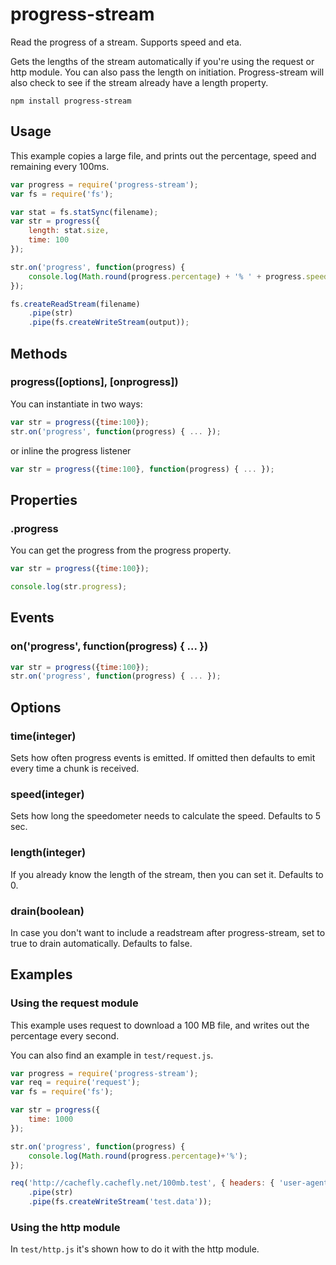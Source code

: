 # progress-stream

Read the progress of a stream. Supports speed and eta.

Gets the lengths of the stream automatically if you're using the request or http module. You can also pass the length on initiation. Progress-stream will also check to see if the stream already have a length property.

	npm install progress-stream

## Usage

This example copies a large file, and prints out the percentage, speed and remaining every 100ms.

```js
var progress = require('progress-stream');
var fs = require('fs');

var stat = fs.statSync(filename);
var str = progress({
	length: stat.size,
	time: 100
});

str.on('progress', function(progress) {
	console.log(Math.round(progress.percentage) + '% ' + progress.speed + 'b/s' + ' ' + progress.remaining + ' bytes left');
});

fs.createReadStream(filename)
	.pipe(str)
	.pipe(fs.createWriteStream(output));
```

## Methods

### progress([options], [onprogress])

You can instantiate in two ways:

``` js
var str = progress({time:100});
str.on('progress', function(progress) { ... });
```

or inline the progress listener

``` js
var str = progress({time:100}, function(progress) { ... });
```

## Properties

### .progress

You can get the progress from the progress property.

``` js
var str = progress({time:100});

console.log(str.progress);
```

## Events

### on('progress', function(progress) { ... })

``` js
var str = progress({time:100});
str.on('progress', function(progress) { ... });
```

## Options

### time(integer)

Sets how often progress events is emitted. If omitted then defaults to emit every time a chunk is received.

### speed(integer)

Sets how long the speedometer needs to calculate the speed. Defaults to 5 sec.

### length(integer)

If you already know the length of the stream, then you can set it. Defaults to 0.

### drain(boolean)

In case you don't want to include a readstream after progress-stream, set to true to drain automatically. Defaults to false.

## Examples

### Using the request module

This example uses request to download a 100 MB file, and writes out the percentage every second.

You can also find an example in `test/request.js`.

``` js
var progress = require('progress-stream');
var req = require('request');
var fs = require('fs');

var str = progress({
	time: 1000
});

str.on('progress', function(progress) {
	console.log(Math.round(progress.percentage)+'%');
});

req('http://cachefly.cachefly.net/100mb.test', { headers: { 'user-agent': 'test' }})
	.pipe(str)
	.pipe(fs.createWriteStream('test.data'));
```

### Using the http module

In `test/http.js` it's shown how to do it with the http module.

